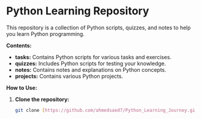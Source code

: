 # Python Learning Repository

This repository is a collection of Python scripts, quizzes, and notes to help you learn Python programming.

**Contents:**

- **tasks:** Contains Python scripts for various tasks and exercises.
- **quizzes:** Includes Python scripts for testing your knowledge.
- **notes:** Contains notes and explanations on Python concepts.
- **projects:** Contains various Python projects.

**How to Use:**

1. **Clone the repository:**
   ```bash
   git clone [https://github.com/ahmedsaed7/Python_Learning_Journey.git]
